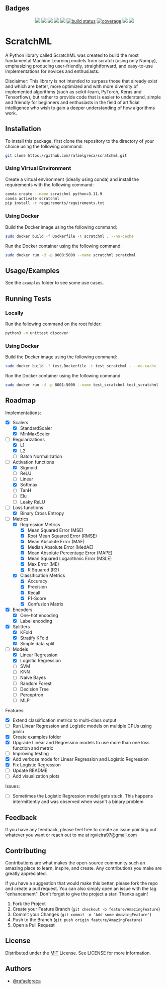 
## Badges

<p align="center">
    <a href="https://github.com/rafaelgreca/scratchml/contributors" alt="Contributors">
        <img src="https://img.shields.io/github/contributors/rafaelgreca/scratchml?color=greeb&style=for-the-badge" /></a>
    <a href="https://github.com/rafaelgreca/scratchml/forks" alt="Forks">
        <img src="https://img.shields.io/github/forks/rafaelgreca/scratchml?color=greeb&style=for-the-badge" /></a>
    <a href="https://github.com/rafaelgreca/scratchml/stars" alt="Stars">
        <img src="https://img.shields.io/github/stars/rafaelgreca/scratchml?color=greeb&style=for-the-badge" /></a>
    <a href="https://github.com/rafaelgreca/scratchml/issues" alt="Issues">
        <img src="https://img.shields.io/github/issues/rafaelgreca/scratchml?color=greeb&style=for-the-badge" /></a>
    <a href="https://github.com/rafaelgreca/scratchml/pulse" alt="Activity">
        <img src="https://img.shields.io/github/commit-activity/m/rafaelgreca/scratchml?color=greeb&style=for-the-badge" /></a>
    <a href="https://circleci.com/gh/rafaelgreca/scratchml/tree/master">
        <img src="https://img.shields.io/circleci/project/github/rafaelgreca/scratchml/main?color=greeb&style=for-the-badge" alt="build status"></a>
    <a href="https://coveralls.io/github/rafaelgreca/scratchml">
        <img src="https://img.shields.io/coveralls/github/rafaelgreca/scratchml?color=greeb&style=for-the-badge"
            alt="coverage"></a>
    <a alt="Version">
        <img src="https://img.shields.io/badge/version-1.0.1-orange.svg?color=greeb&style=for-the-badge" /></a>
    <a href="https://github.com/rafaelgreca/scratchml/blob/main/LICENSE" alt="License">
        <img src="https://img.shields.io/badge/license-MIT-blue?color=greeb&style=for-the-badge" /></a>

</p>

# ScratchML

A Python library called ScratchML was created to build the most fundamental Machine Learning models from scratch (using only Numpy), emphasizing producing user-friendly, straightforward, and easy-to-use implementations for novices and enthusiasts.

Disclaimer: This library is not intended to surpass those that already exist and which are better, more optimized and with more diversity of implemented algorithms (such as scikit-learn, PyTorch, Keras and Tensorflow), but rather to provide code that is easier to understand, simple and friendly for beginners and enthusiasts in the field of artificial intelligence who wish to gain a deeper understanding of how algorithms work.
## Installation

To install this package, first clone the repository to the directory of your choice using the following command:

```bash
git clone https://github.com/rafaelgreca/scratchml.git
```

### Using Virtual Environment

Create a virtual environment (ideally using conda) and install the requirements with the following command:

```bash
conda create --name scratchml python=3.11.9
conda activate scratchml
pip install -r requirements/requirements.txt
```

### Using Docker

Build the Docker image using the following command:

```bash
sudo docker build -f Dockerfile -t scratchml . --no-cache
```

Run the Docker container using the following command:

```bash
sudo docker run -d -p 8000:5000 --name scratchml scratchml
```
    
## Usage/Examples

See the `examples` folder to see some use cases.


## Running Tests

### Locally

Run the following command on the root folder:

```bash
python3 -m unittest discover
```

### Using Docker

Build the Docker image using the following command:

```bash
sudo docker build -f test.Dockerfile -t test_scratchml . --no-cache
```

Run the Docker container using the following command:

```bash
sudo docker run -d -p 8001:5000 --name test_scratchml test_scratchml
```

## Roadmap

Implementations:

- [x] Scalers
    - [x] StandardScaler
    - [x] MinMaxScaler
- [ ] Regularizations
    - [x] L1
    - [x] L2
    - [ ] Batch Normalization
- [ ] Activation functions
    - [x] Sigmoid
    - [ ] ReLU
    - [ ] Linear
    - [X] Softmax
    - [ ] TanH
    - [ ] Elu
    - [ ] Leaky ReLU
- [ ] Loss functions
    - [x] Binary Cross Entropy
- [ ] Metrics
    - [x] Regression Metrics
        - [x] Mean Squared Error (MSE)
        - [x] Root Mean Squared Error (RMSE)
        - [x] Mean Absolute Error (MAE)
        - [x] Median Absolute Error (MedAE)
        - [x] Mean Absolute Percentage Error (MAPE)
        - [x] Mean Squared Logarithmic Error (MSLE)
        - [x] Max Error (ME)
        - [x] R Squared (R2)
    - [x] Classification Metrics
        - [x] Accuracy
        - [x] Precision
        - [x] Recall
        - [x] F1-Score
        - [X] Confusion Matrix
- [x] Encoders
    - [x] One-hot encoding
    - [x] Label encoding
- [x] Splitters
    - [x] KFold
    - [x] Stratify KFold
    - [x] Simple data split
- [ ] Models
    - [x] Linear Regression
    - [x] Logistic Regression
    - [ ] SVM
    - [ ] KNN
    - [ ] Naive Bayes
    - [ ] Random Forest
    - [ ] Decision Tree
    - [ ] Perceptron
    - [ ] MLP

Features:

- [X] Extend classification metrics to multi-class output
- [ ] Run Linear Regression and Logistic models on multiple CPUs using joblib
- [X] Create examples folder
- [X] Upgrade Linear and Regression models to use more than one loss function and metric
- [ ] Improving testing
- [X] Add verbose mode for Linear Regression and Logistic Regression
- [X] Fix Logistic Regression
- [ ] Update README
- [ ] Add visualization plots

Issues:

- [ ] Sometimes the Logistic Regression model gets stuck. This happens intermittently and was observed when wasn't a binary problem


## Feedback

If you have any feedback, please feel free to create an issue pointing out whatever you want or reach out to me at rgvieira97@gmail.com


## Contributing

Contributions are what makes the open-source community such an amazing place to learn, inspire, and create. Any contributions you make are greatly appreciated.

If you have a suggestion that would make this better, please fork the repo and create a pull request. You can also simply open an issue with the tag "enhancement". Don't forget to give the project a star! Thanks again!

1. Fork the Project
2. Create your Feature Branch (`git checkout -b feature/AmazingFeature`)
3. Commit your Changes (`git commit -m 'Add some AmazingFeature'`)
4. Push to the Branch (`git push origin feature/AmazingFeature`)
5. Open a Pull Request

## License

Distributed under the [MIT](https://choosealicense.com/licenses/mit/) License. See LICENSE for more information.


## Authors

- [@rafaelgreca](https://www.github.com/rafaelgreca)


